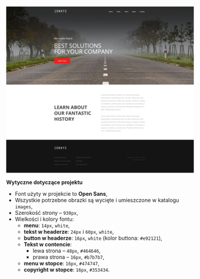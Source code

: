 ﻿


![layout](10ways.jpg)


**Wytyczne dotyczące projektu**
* Font użyty w projekcie to **Open Sans**,
* Wszystkie potrzebne obrazki są wycięte i umieszczone w katalogu `images`,
* Szerokość strony &ndash; `930px`,
* Wielkości i kolory fontu:
	* **menu**: `14px`, `white`,
	* **tekst w headerze**: `24px` i `60px`, `white`,
	* **button w headerze**: `16px`, `white` (kolor buttona: `#e92121`),
	* **Tekst w contencie**:
		* lewa strona &ndash; `48px`, `#464646`,
		* prawa strona &ndash; `16px`, `#b7b7b7`,
	* **menu w stopce**: `16px`, `#474747`,
	* **copyright w stopce**: `16px`, `#353434`.



